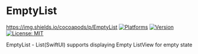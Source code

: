# EmptyList

https://img.shields.io/cocoapods/p/EmptyList
[![Platforms](https://img.shields.io/cocoapods/p/EmptyList)](https://cocoapods.org/pods/EmptyList)
[![Version](https://img.shields.io/cocoapods/v/EmptyList.svg?style=flat)](https://cocoapods.org/pods/EmptyList)
[![License: MIT](https://img.shields.io/badge/License-MIT-yellow.svg)](https://opensource.org/licenses/MIT)

EmptyList - List(SwiftUI) supports displaying Empty ListView for empty state
